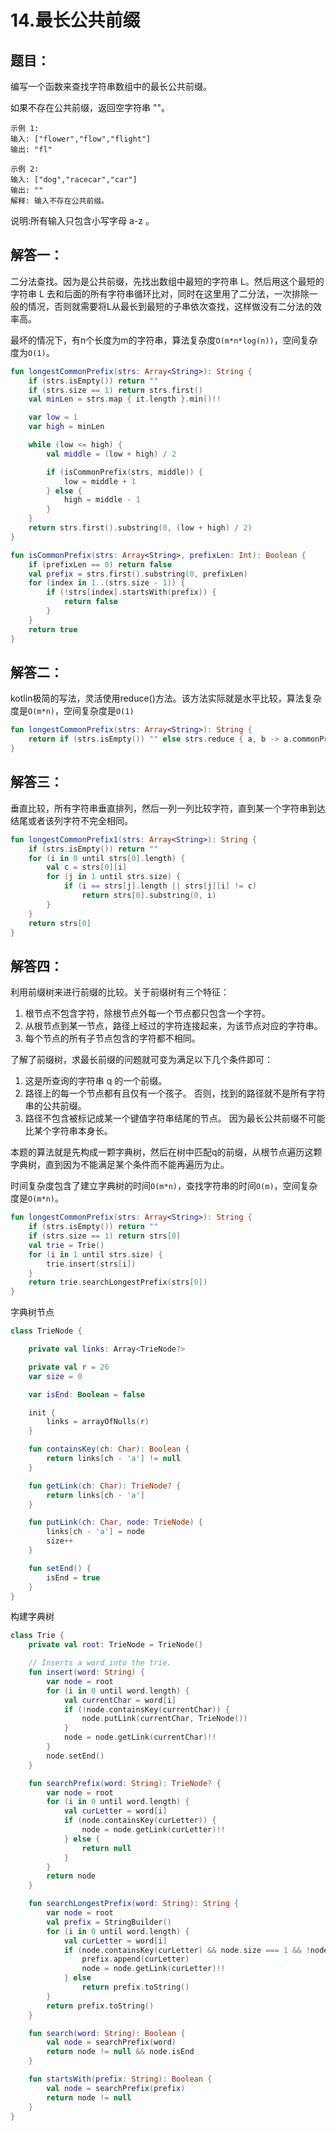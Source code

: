 # 14.最长公共前缀

## 题目：

编写一个函数来查找字符串数组中的最长公共前缀。

如果不存在公共前缀，返回空字符串 ""。

	示例 1:
	输入: ["flower","flow","flight"]
	输出: "fl"

	示例 2:
	输入: ["dog","racecar","car"]
	输出: ""
	解释: 输入不存在公共前缀。

说明:所有输入只包含小写字母 a-z 。

## 解答一：

二分法查找。因为是公共前缀，先找出数组中最短的字符串 L。然后用这个最短的字符串 L 去和后面的所有字符串循环比对，同时在这里用了二分法，一次排除一般的情况，否则就需要将L从最长到最短的子串依次查找，这样做没有二分法的效率高。

最坏的情况下，有n个长度为m的字符串，算法复杂度`O(m*n*log(n))`，空间复杂度为`O(1)`。

```kotlin
fun longestCommonPrefix(strs: Array<String>): String {
	if (strs.isEmpty()) return ""
	if (strs.size == 1) return strs.first()
	val minLen = strs.map { it.length }.min()!!

	var low = 1
	var high = minLen

	while (low <= high) {
		val middle = (low + high) / 2

		if (isCommonPrefix(strs, middle)) {
			low = middle + 1
		} else {
			high = middle - 1
		}
	}
	return strs.first().substring(0, (low + high) / 2)
}
```

```kotlin
fun isCommonPrefix(strs: Array<String>, prefixLen: Int): Boolean {
	if (prefixLen == 0) return false
	val prefix = strs.first().substring(0, prefixLen)
	for (index in 1..(strs.size - 1)) {
		if (!strs[index].startsWith(prefix)) {
			return false
		}
	}
	return true
}
```

## 解答二：

kotlin极简的写法，灵活使用reduce()方法。该方法实际就是水平比较，算法复杂度是`O(m*n)`，空间复杂度是`O(1)`

```kotlin
fun longestCommonPrefix(strs: Array<String>): String {
	return if (strs.isEmpty()) "" else strs.reduce { a, b -> a.commonPrefixWith(b) }
}
```

## 解答三：

垂直比较，所有字符串垂直排列，然后一列一列比较字符，直到某一个字符串到达结尾或者该列字符不完全相同。

```kotlin
fun longestCommonPrefix1(strs: Array<String>): String {
	if (strs.isEmpty()) return ""
	for (i in 0 until strs[0].length) {
		val c = strs[0][i]
		for (j in 1 until strs.size) {
			if (i == strs[j].length || strs[j][i] != c)
				return strs[0].substring(0, i)
		}
	}
	return strs[0]
}
```

## 解答四：

利用前缀树来进行前缀的比较。关于前缀树有三个特征：

1. 根节点不包含字符，除根节点外每一个节点都只包含一个字符。
2. 从根节点到某一节点，路径上经过的字符连接起来，为该节点对应的字符串。
3. 每个节点的所有子节点包含的字符都不相同。

了解了前缀树，求最长前缀的问题就可变为满足以下几个条件即可：

1. 这是所查询的字符串 q 的一个前缀。
2. 路径上的每一个节点都有且仅有一个孩子。 否则，找到的路径就不是所有字符串的公共前缀。
3. 路径不包含被标记成某一个键值字符串结尾的节点。 因为最长公共前缀不可能比某个字符串本身长。

本题的算法就是先构成一颗字典树，然后在树中匹配q的前缀，从根节点遍历这颗字典树，直到因为不能满足某个条件而不能再遍历为止。

时间复杂度包含了建立字典树的时间`O(m*n)`，查找字符串的时间`O(m)`，空间复杂度是`O(m*n)`。

```kotlin
fun longestCommonPrefix(strs: Array<String>): String {
	if (strs.isEmpty()) return ""
	if (strs.size == 1) return strs[0]
	val trie = Trie()
	for (i in 1 until strs.size) {
		trie.insert(strs[i])
	}
	return trie.searchLongestPrefix(strs[0])
}
```

字典树节点

```kotlin
class TrieNode {

	private val links: Array<TrieNode?>

	private val r = 26
	var size = 0

	var isEnd: Boolean = false

	init {
		links = arrayOfNulls(r)
	}

	fun containsKey(ch: Char): Boolean {
		return links[ch - 'a'] != null
	}

	fun getLink(ch: Char): TrieNode? {
		return links[ch - 'a']
	}

	fun putLink(ch: Char, node: TrieNode) {
		links[ch - 'a'] = node
		size++
	}

	fun setEnd() {
		isEnd = true
	}
}
```

构建字典树

```kotlin
class Trie {
	private val root: TrieNode = TrieNode()

	// Inserts a word into the trie.
	fun insert(word: String) {
		var node = root
		for (i in 0 until word.length) {
			val currentChar = word[i]
			if (!node.containsKey(currentChar)) {
				node.putLink(currentChar, TrieNode())
			}
			node = node.getLink(currentChar)!!
		}
		node.setEnd()
	}

	fun searchPrefix(word: String): TrieNode? {
		var node = root
		for (i in 0 until word.length) {
			val curLetter = word[i]
			if (node.containsKey(curLetter)) {
				node = node.getLink(curLetter)!!
			} else {
				return null
			}
		}
		return node
	}

	fun searchLongestPrefix(word: String): String {
		var node = root
		val prefix = StringBuilder()
		for (i in 0 until word.length) {
			val curLetter = word[i]
			if (node.containsKey(curLetter) && node.size === 1 && !node.isEnd) {
				prefix.append(curLetter)
				node = node.getLink(curLetter)!!
			} else
				return prefix.toString()
		}
		return prefix.toString()
	}

	fun search(word: String): Boolean {
		val node = searchPrefix(word)
		return node != null && node.isEnd
	}

	fun startsWith(prefix: String): Boolean {
		val node = searchPrefix(prefix)
		return node != null
	}
}
```